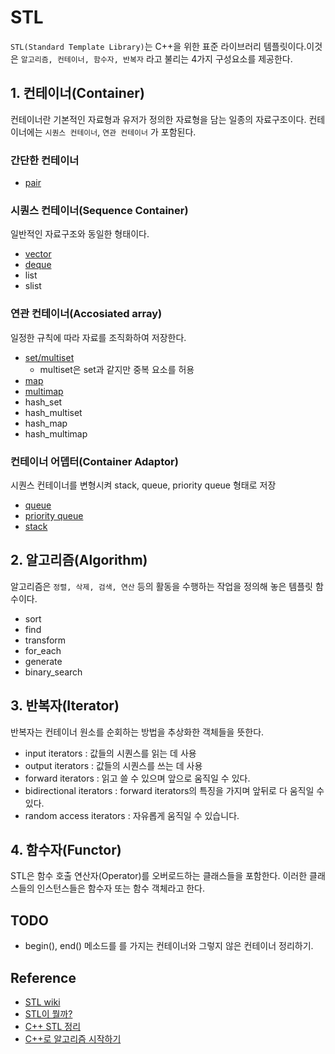 # STL
`STL(Standard Template Library)`는 C++을 위한 표준 라이브러리 템플릿이다.이것은 `알고리즘, 컨테이너, 함수자, 반복자` 라고 불리는 4가지 구성요소를 제공한다.

## 1. 컨테이너(Container)
컨테이너란 기본적인 자료형과 유저가 정의한 자료형을 담는 일종의 자료구조이다. 컨테이너에는 `시퀀스 컨테이너`, `연관 컨테이너` 가 포함된다. 

### 간단한 컨테이너
* [pair](./pair.md)

### 시퀀스 컨테이너(Sequence Container)
일반적인 자료구조와 동일한 형태이다.
* [vector](./vector.md) 
* [deque](./deque.md)
* list
* slist

### 연관 컨테이너(Accosiated array)
일정한 규칙에 따라 자료를 조직화하여 저장한다.
* [set/multiset](./set_multiset.md) 
    * multiset은 set과 같지만 중복 요소를 허용
* [map](./map.md) 
* [multimap](./multimap.md)
* hash_set
* hash_multiset
* hash_map
* hash_multimap

### 컨테이너 어뎁터(Container Adaptor)
시퀀스 컨테이너를 변형시켜 stack, queue, priority queue 형태로 저장
* [queue](./queue.md)
* [priority queue](./priority_queue.md)
* [stack](./stack.md)

## 2. 알고리즘(Algorithm)
알고리즘은 `정렬, 삭제, 검색, 연산` 등의 활동을 수행하는 작업을 정의해 놓은 템플릿 함수이다.
* sort
* find
* transform
* for_each
* generate
* binary_search

## 3. 반복자(Iterator)
반복자는 컨테이너 원소를 순회하는 방법을 추상화한 객체들을 뜻한다.
* input iterators : 값들의 시퀀스를 읽는 데 사용
* output iterators : 값들의 시퀀스를 쓰는 데 사용
* forward iterators : 읽고 쓸 수 있으며 앞으로 움직일 수 있다.
* bidirectional iterators : forward iterators의 특징을 가지며 앞뒤로 다 움직일 수 있다.
* random access iterators : 자유롭게 움직일 수 있습니다.

## 4. 함수자(Functor)
STL은 함수 호출 연산자(Operator)를 오버로드하는 클래스들을 포함한다. 이러한 클래스들의 인스턴스들은 함수자 또는 함수 객체라고 한다.

## TODO
* begin(), end() 메소드를 를 가지는 컨테이너와 그렇지 않은 컨테이너 정리하기.

## Reference
* [STL wiki](https://ko.wikipedia.org/wiki/%ED%91%9C%EC%A4%80_%ED%85%9C%ED%94%8C%EB%A6%BF_%EB%9D%BC%EC%9D%B4%EB%B8%8C%EB%9F%AC%EB%A6%AC)
* [STL이 뭘까?](https://ssocoit.tistory.com/24)
* [C++ STL 정리](https://daekyojeong.github.io/posts/languageCpp1/)
* [C++로 알고리즘 시작하기](https://dsc-sookmyung.tistory.com/93)